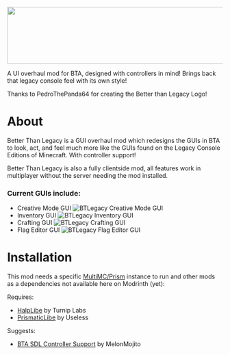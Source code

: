 <p align="center">
  <img width="561" height="133" src="https://github.com/UselessBullets/BTA_Babric_LegacyUI/assets/80850784/703478be-726f-4d92-b08a-1dfbac2e90f5">
</p>

A UI overhaul mod for BTA, designed with controllers in mind!
Brings back that legacy console feel with its own style!

Thanks to PedroThePanda64 for creating the Better than Legacy Logo!

# About

Better Than Legacy is a GUI overhaul mod which redesigns the GUIs in BTA to look, act, and feel much more like the GUIs found on the Legacy Console Editions of Minecraft.
With controller support!

Better Than Legacy is also a fully clientside mod, all features work in multiplayer without the server needing the mod installed.

### Current GUIs include:
- Creative Mode GUI ![BTLegacy Creative Mode GUI](https://cdn.modrinth.com/data/cached_images/01913028b978c6dad2940e87902261555fdcb8c7.png)
- Inventory GUI ![BTLegacy Inventory GUI](https://cdn.modrinth.com/data/cached_images/a9110c6e3419cdb438074e2627ffb52b468dc2a6.png)
- Crafting GUI ![BTLegacy Crafting GUI](https://cdn.modrinth.com/data/cached_images/9382475b0407d5ee70616572630df644c01b2754.png)
- Flag Editor GUI ![BTLegacy Flag Editor GUI](https://cdn.modrinth.com/data/cached_images/b6d64c3fb95da46de5208f82e08e83c36e360e9c.png)

# Installation
This mod needs a specific [MultiMC/Prism](https://github.com/Turnip-Labs/babric-instance-repo) instance to run and other mods as a dependencies not available here on Modrinth (yet):

Requires: 
- [HalpLibe](https://github.com/Turnip-Labs/bta-halplibe/releases) by Turnip Labs
- [PrismaticLibe](https://github.com/UselessSolutions/BTA_Babric_PrismaticLibe/releases) by Useless

Suggests:
- [BTA SDL Controller Support](https://github.com/Melon-Modding/bta-controller-support/releases) by MelonMojito
